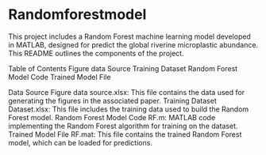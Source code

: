 # Randomforestmodel
This project includes a Random Forest machine learning model developed in MATLAB, designed for predict the global riverine microplastic abundance. This README outlines the components of the project.

Table of Contents
Figure data Source
Training Dataset
Random Forest Model Code
Trained Model File

Data Source
Figure data source.xlsx: This file contains the data used for generating the figures in the associated paper.
Training Dataset
Dataset.xlsx: This file includes the training data used to build the Random Forest model.
Random Forest Model Code
RF.m: MATLAB code implementing the Random Forest algorithm for training on the dataset.
Trained Model File
RF.mat: This file contains the trained Random Forest model, which can be loaded for predictions.
